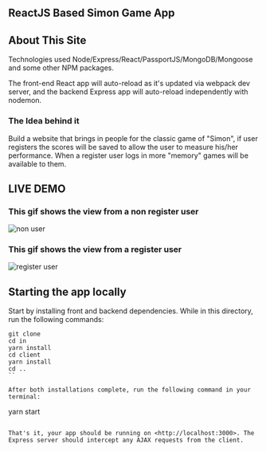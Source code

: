 
## ReactJS Based Simon Game App

## About This Site 

Technologies used Node/Express/React/PassportJS/MongoDB/Mongoose and some other NPM packages.

The front-end React app will auto-reload as it's updated via webpack dev server, and the backend Express app will auto-reload independently with nodemon.

### The Idea behind it
Build a website that brings in people for the classic game of "Simon", 
if user registers the scores will be saved to allow the user to measure his/her 
performance. When a register user logs in more "memory" games will be available to them.


## LIVE DEMO

### This gif shows the view from a non register user
![non user](https://github.com/mariogmazza/SimonApp/blob/master/Simon_nonUser.gif)

### This gif  shows the view from a register user
![register user](https://github.com/mariogmazza/SimonApp/blob/master/Simon_user.gif)



## Starting the app locally

Start by installing front and backend dependencies. While in this directory, run the following commands:

```
git clone
cd in
yarn install
cd client
yarn install
cd ..
``

After both installations complete, run the following command in your terminal:

```
yarn start
```

That's it, your app should be running on <http://localhost:3000>. The Express server should intercept any AJAX requests from the client.



